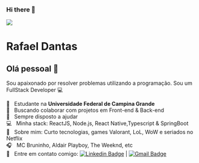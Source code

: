 ### Hi there 👋

<!--
**Rafaeldsa/Rafaeldsa** is a ✨ _special_ ✨ repository because its `README.md` (this file) appears on your GitHub profile.

Here are some ideas to get you started:

- 🔭 I’m currently working on ...
- 🌱 I’m currently learning ...
- 👯 I’m looking to collaborate on ...
- 🤔 I’m looking for help with ...
- 💬 Ask me about ...
- 📫 How to reach me: ...
- 😄 Pronouns: ...
- ⚡ Fun fact: ...
-->

<img width="auto" src="https://github.com/tgmarinho/tgmarinho/blob/master/banner.png">


# Rafael Dantas

## Olá pessoal 👋
Sou apaixonado por resolver problemas utilizando a programação.
Sou um FullStack Developer :computer:

 :notebook:  &nbsp; Estudante na **Universidade Federal de Campina Grande**
 <br/> :purple_heart: &nbsp; Buscando colaborar com projetos em Front-end & Back-end
 <br/> :battery: &nbsp; Sempre disposto a ajudar
 <br/> :computer: &nbsp; Minha stack: ReactJS, Node.js, React Native,Typescript & SpringBoot
 <br/> 💬  &nbsp; Sobre mim: Curto tecnologias, games Valorant, LoL, WoW e seriados no Netflix
 <br/> :headphones:  &nbsp; MC Bruninho, Aldair Playboy, The Weeknd, etc
 <br/> :email: &nbsp; Entre em contato comigo: [![Linkedin Badge](https://img.shields.io/badge/-RafaelDantas-blue?style=flat-square&logo=Linkedin&logoColor=white&link=https://www.linkedin.com/in/rafaeldsa21/)](https://www.linkedin.com/in/rafaeldsa21) 
| 
[![Gmail Badge](https://img.shields.io/badge/-rafaeldantas461@gmail.com-c14438?style=flat-square&logo=Gmail&logoColor=white&link=mailto:rafaeldantas461@gmail.com)](mailto:rafaeldantas461@gmail.com)
